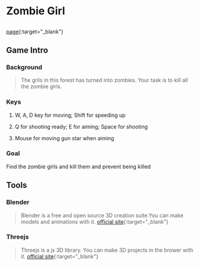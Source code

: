 # Zombie Girl

##
[page](https://zhoudaxia2016.github.io/threejs-game/){:target="_blank"}

## Game Intro

### Background

> The grils in this forest has turned into zombies. Your task is to kill
> all the zombie girls.

### Keys

1. W, A, D key for moving; Shift for speeding up

2. Q for shooting ready; E for aiming; Space for shooting

3. Mouse for moving gun star when aiming

### Goal

Find the zombie girls and kill them and prevent being killed

## Tools

### Blender

> Blender is a free and open source 3D creation suite.You can make models and animations with it.
> [official site](https://www.blender.org/){:target="_blank"}

### Threejs

> Threejs is a js 3D library. You can make 3D projects in the brower
> with it.
> [official site](https://www.threejs.org/){:target="_blank"}
